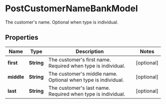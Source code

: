 

# PostCustomerNameBankModel

The customer's name. Optional when type is individual.

## Properties

| Name | Type | Description | Notes |
|------------ | ------------- | ------------- | -------------|
|**first** | **String** | The customer&#39;s first name. Required when type is individual. |  [optional] |
|**middle** | **String** | The customer&#39;s middle name. Optional when type is individual. |  [optional] |
|**last** | **String** | The customer&#39;s last name. Required when type is individual. |  [optional] |




